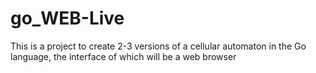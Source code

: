# go_WEB-Live

This is a project to create 2-3 versions of a cellular automaton in the Go language, the interface of which will be a web browser
